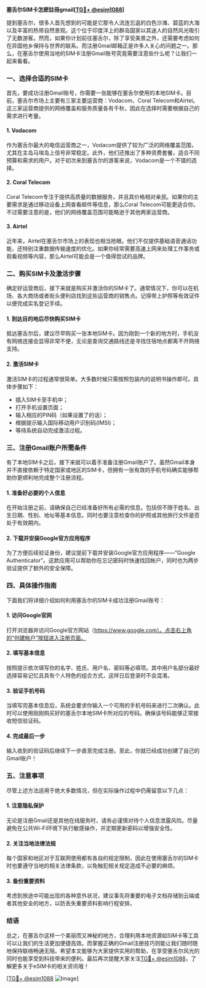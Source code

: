 **塞舌尔SIM卡怎麽註冊gmail[[TG💪+ @esim1088](https://t.me/s/esim1088)]**

提到塞舌尔，很多人首先想到的可能是它那令人流连忘返的白色沙滩、碧蓝的大海以及丰富的热带自然景观。这个位于印度洋上的群岛国家以其迷人的自然风光吸引了无数游客。然而，如果你计划前往塞舌尔，除了享受美景之外，还需要考虑如何在异国他乡保持与世界的联系。而注册Gmail邮箱正是许多人关心的问题之一。那么，在塞舌尔使用当地的SIM卡注册Gmail账号究竟需要注意些什么呢？让我们一起来看看。

### 一、选择合适的SIM卡

首先，要成功注册Gmail账号，你需要一张能够在塞舌尔使用的本地SIM卡。目前，塞舌尔市场上主要有三家主要运营商：Vodacom、Coral Telecom和Airtel。这三家运营商提供的网络覆盖和服务质量各有千秋，因此在选择时需要根据自己的需求进行考量。

#### 1. Vodacom
作为塞舌尔最大的电信运营商之一，Vodacom提供了较为广泛的网络覆盖范围，尤其在主岛马埃岛上信号非常稳定。此外，他们还推出了多种资费套餐，适合不同预算和需求的用户。对于初次来到塞舌尔的游客来说，Vodacom是一个不错的选择。

#### 2. Coral Telecom
Coral Telecom专注于提供高质量的数据服务，并且其价格相对亲民。如果你的主要需求是通过移动设备上网查看邮件等信息，那么Coral Telecom可能更适合你。不过需要注意的是，他们的网络覆盖范围可能略逊于其他两家运营商。

#### 3. Airtel
近年来，Airtel在塞舌尔市场上的表现也相当抢眼。他们不仅提供基础语音通话功能，还特别注重数据传输速度的优化。如果你经常需要高速上网来处理工作事务或观看视频等内容，那么Airtel可能会是一个值得尝试的品牌。

### 二、购买SIM卡及激活步骤

确定好运营商后，接下来就是购买并激活你的SIM卡了。通常情况下，你可以在机场、各大商场或者街头便利店找到这些运营商的销售点。记得带上护照等有效证件以便完成实名登记手续。

#### 1. 到达目的地后尽快购买SIM卡
抵达塞舌尔后，建议尽早购买一张本地SIM卡。因为刚到一个新的地方时，手机没有网络连接会显得非常不便，无论是查询交通路线还是寻找住宿地点都离不开网络支持。

#### 2. 激活SIM卡
激活SIM卡的过程通常很简单。大多数时候只需按照包装内的说明书操作即可。具体步骤如下：
- 插入SIM卡至手机中；
- 打开手机设置页面；
- 输入相应的PIN码（如果设置了的话）；
- 根据提示输入国际移动用户识别码(IMSI)；
- 等待系统自动完成激活过程。

### 三、注册Gmail账户所需条件

有了本地SIM卡之后，接下来就可以着手准备注册Gmail账户了。虽然Gmail本身并不直接依赖于特定国家或地区的SIM卡，但拥有一张有效的手机号码确实能够帮助你更顺利地完成整个注册流程。

#### 1. 准备好必要的个人信息
在开始注册之前，请确保自己已经准备好所有必需的信息。包括但不限于姓名、出生日期、性别、地址等基本信息。同时也要注意检查你的护照或其他旅行文件是否处于有效期内。

#### 2. 下载并安装Google官方应用程序
为了方便后续验证身份，建议提前下载并安装Google官方应用程序——“Google Authenticator”。这款应用可以帮助你在忘记密码时快速找回帐户，同时也为两步验证提供了额外的安全保障。

### 四、具体操作指南

下面我们将详细介绍如何利用塞舌尔的SIM卡成功注册Gmail账号：

#### 1. 访问Google官网
打开浏览器并访问Google官方网站（https://www.google.com）。点击右上角的“创建帐户”按钮进入注册页面。

#### 2. 填写基本信息
按照提示依次填写你的名字、姓氏、用户名、密码等必填项。其中用户名部分最好选择容易记忆且具有个人特色的组合方式，这样日后登录时不会混淆。

#### 3. 验证手机号码
当填写完基本信息后，系统会要求你输入一个可用的手机号码来进行二次确认。此时可以使用刚刚购买好的塞舌尔本地SIM卡所对应的号码。确保该号码能够正常接收短信验证码。

#### 4. 完成最后一步
输入收到的验证码后继续下一步直至完成注册。至此，你就已经成功创建了自己的Gmail账户！

### 五、注意事项

尽管上述方法适用于绝大多数情况，但在实际操作过程中仍需留意以下几点：

#### 1. 注意隐私保护
无论是注册Gmail还是其他在线服务时，请务必谨慎对待个人信息泄露风险。尽量避免在公共Wi-Fi环境下执行敏感操作，并定期更新密码以增强安全性。

#### 2. 关注当地法律法规
每个国家和地区对于互联网使用都有各自的规定限制，因此在使用塞舌尔的SIM卡时也要遵守当地的相关法律条款，以免触犯相关规定造成不必要的麻烦。

#### 3. 备份重要资料
考虑到旅途中可能出现的各种意外状况，建议事先将重要的电子文档存储到云端或者其他安全的地方，以防丢失重要资料影响行程安排。

### 结语

总之，在塞舌尔这样一个美丽而又神秘的地方，合理利用本地资源如SIM卡等工具可以让我们的生活更加便捷高效。而掌握正确的Gmail注册技巧则能让我们随时随地保持联络畅通无阻。希望本文能够为大家提供实用的帮助，在享受塞舌尔风光的同时也能享受到科技带来的便利。最后再次提醒大家关注[TG💪+ @esim1088](https://t.me/s/esim1088)，了解更多关于eSIM卡的相关资讯哦！

[[TG💪+ @esim1088](https://t.me/s/esim1088) ![Image](https://i.postimg.cc/4NQfJmqS/Snipaste-2025-05-13-00-14-12.png)]